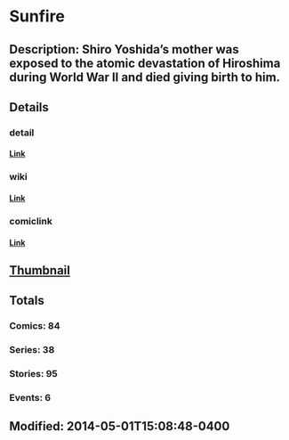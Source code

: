 # Sunfire
## Description: Shiro Yoshida’s mother was exposed to the atomic devastation of Hiroshima during World War II and died giving birth to him.
## Details
### detail
#### [Link](http://marvel.com/characters/2250/sunfire?utm_campaign=apiRef&utm_source=225578a89fc76f3d20fbffda5d17a88d)
### wiki
#### [Link](http://marvel.com/universe/Sunfire_%28Shiro_Yoshida%29?utm_campaign=apiRef&utm_source=225578a89fc76f3d20fbffda5d17a88d)
### comiclink
#### [Link](http://marvel.com/comics/characters/1009636/sunfire?utm_campaign=apiRef&utm_source=225578a89fc76f3d20fbffda5d17a88d)
## [Thumbnail](http://i.annihil.us/u/prod/marvel/i/mg/7/00/53629b9e24ef5.jpg)
## Totals
### Comics: 84
### Series: 38
### Stories: 95
### Events: 6
## Modified: 2014-05-01T15:08:48-0400